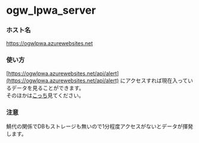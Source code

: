 # ogw_lpwa_server
### ホスト名
https://ogwlpwa.azurewebsites.net
### 使い方
[https://ogwlpwa.azurewebsites.net/api/alert](https://ogwlpwa.azurewebsites.net/api/alert) にアクセスすれば現在入っているデータを見ることができます。  
そのほかは[こっち](https://github.com/freekani/ogw_lpwa)見てください。
### 注意
鯖代の関係でDBもストレージも無いので1分程度アクセスがないとデータが揮発します。
